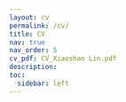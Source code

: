 ```yaml
---
layout: cv
permalink: /cv/
title: CV
nav: true
nav_order: 5
cv_pdf: CV_Xiaoshan Lin.pdf
description: 
toc:
  sidebar: left
---
```

